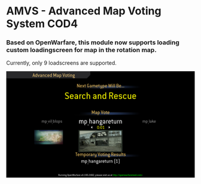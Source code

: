 # AMVS - Advanced Map Voting System COD4

### Based on OpenWarfare, this module now supports loading custom loadingscreen for map in the rotation map.

Currently, only 9 loadscreens are supported.

![alt text](screenshot.png)
